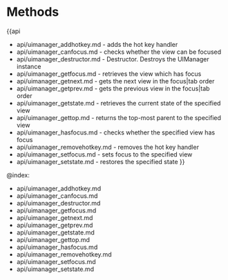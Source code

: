 
Methods
=======

{{api
- api/uimanager_addhotkey.md - adds the hot key handler
- api/uimanager_canfocus.md - checks whether the view can be focused
- api/uimanager_destructor.md - Destructor. Destroys the UIManager instance
- api/uimanager_getfocus.md - retrieves the  view which has focus
- api/uimanager_getnext.md - gets the next view in the focus|tab order
- api/uimanager_getprev.md - gets the previous view in the focus|tab order
- api/uimanager_getstate.md - retrieves the current state of the specified view
- api/uimanager_gettop.md - returns the top-most parent to the specified view
- api/uimanager_hasfocus.md - checks whether the specified view has focus
- api/uimanager_removehotkey.md - removes the hot key handler
- api/uimanager_setfocus.md - sets focus to the specified view
- api/uimanager_setstate.md - restores the specified state
}}

@index:
- api/uimanager_addhotkey.md
- api/uimanager_canfocus.md
- api/uimanager_destructor.md
- api/uimanager_getfocus.md
- api/uimanager_getnext.md
- api/uimanager_getprev.md
- api/uimanager_getstate.md
- api/uimanager_gettop.md
- api/uimanager_hasfocus.md
- api/uimanager_removehotkey.md
- api/uimanager_setfocus.md
- api/uimanager_setstate.md


